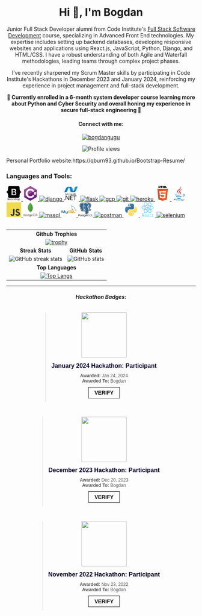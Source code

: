 <h1 align="center">Hi 👋, I'm Bogdan</h1>

<p align="center">Junior Full Stack Developer alumni from Code Institute's <a href="https://codeinstitute.net/">Full Stack Software Development</a> course, specializing in Advanced Front End technologies. My expertise includes setting up backend databases, developing responsive websites and applications using React.js, JavaScript, Python, Django, and HTML/CSS. I have a robust understanding of both Agile and Waterfall methodologies, leading teams through complex project phases.</p>

<p align="center">I’ve recently sharpened my Scrum Master skills by participating in Code Institute's Hackathons in December 2023 and January 2024, reinforcing my experience in project management and full-stack development.</p>

<p align="center"><strong>🔭 Currently enrolled in a 6-month system developer course learning more about Python and Cyber Security and overall honing my experience in secure full-stack engineering 🔭</strong></p>

<h4 align="center">Connect with me:</h4>
<p align="center">
    <a href="https://www.linkedin.com/in/bogdan-gugu-83ba4b11a/" target="blank"><img src="https://raw.githubusercontent.com/rahuldkjain/github-profile-readme-generator/master/src/images/icons/Social/linked-in-alt.svg" alt="bogdangugu" height="30" width="40" /></a>
</p>

<p align="center">
    <img src="https://komarev.com/ghpvc/?username=qburn93&style=flat-square&color=blue" alt="Profile views"/>
</p>

<p> Personal Portfolio website:https://qburn93.github.io/Bootstrap-Resume/</p>

<h3 align="left">Languages and Tools:</h3>
<p align="left"> <a href="https://getbootstrap.com" target="_blank" rel="noreferrer"> <img src="https://raw.githubusercontent.com/devicons/devicon/master/icons/bootstrap/bootstrap-plain-wordmark.svg" alt="bootstrap" width="40" height="40"/> </a> <a href="https://www.w3schools.com/cs/" target="_blank" rel="noreferrer"> <img src="https://raw.githubusercontent.com/devicons/devicon/master/icons/csharp/csharp-original.svg" alt="csharp" width="40" height="40"/> </a> <a href="https://www.djangoproject.com/" target="_blank" rel="noreferrer"> <img src="https://cdn.worldvectorlogo.com/logos/django.svg" alt="django" width="40" height="40"/> </a> <a href="https://dotnet.microsoft.com/" target="_blank" rel="noreferrer"> <img src="https://raw.githubusercontent.com/devicons/devicon/master/icons/dot-net/dot-net-original-wordmark.svg" alt="dotnet" width="40" height="40"/> </a> <a href="https://flask.palletsprojects.com/" target="_blank" rel="noreferrer"> <img src="https://www.vectorlogo.zone/logos/pocoo_flask/pocoo_flask-icon.svg" alt="flask" width="40" height="40"/> </a> <a href="https://cloud.google.com" target="_blank" rel="noreferrer"> <img src="https://www.vectorlogo.zone/logos/google_cloud/google_cloud-icon.svg" alt="gcp" width="40" height="40"/> </a> <a href="https://git-scm.com/" target="_blank" rel="noreferrer"> <img src="https://www.vectorlogo.zone/logos/git-scm/git-scm-icon.svg" alt="git" width="40" height="40"/> </a> <a href="https://heroku.com" target="_blank" rel="noreferrer"> <img src="https://www.vectorlogo.zone/logos/heroku/heroku-icon.svg" alt="heroku" width="40" height="40"/> </a> <a href="https://www.w3.org/html/" target="_blank" rel="noreferrer"> <img src="https://raw.githubusercontent.com/devicons/devicon/master/icons/html5/html5-original-wordmark.svg" alt="html5" width="40" height="40"/> </a> <a href="https://www.java.com" target="_blank" rel="noreferrer"> <img src="https://raw.githubusercontent.com/devicons/devicon/master/icons/java/java-original.svg" alt="java" width="40" height="40"/> </a> <a href="https://developer.mozilla.org/en-US/docs/Web/JavaScript" target="_blank" rel="noreferrer"> <img src="https://raw.githubusercontent.com/devicons/devicon/master/icons/javascript/javascript-original.svg" alt="javascript" width="40" height="40"/> </a> <a href="https://www.mongodb.com/" target="_blank" rel="noreferrer"> <img src="https://raw.githubusercontent.com/devicons/devicon/master/icons/mongodb/mongodb-original-wordmark.svg" alt="mongodb" width="40" height="40"/> </a> <a href="https://www.microsoft.com/en-us/sql-server" target="_blank" rel="noreferrer"> <img src="https://www.svgrepo.com/show/303229/microsoft-sql-server-logo.svg" alt="mssql" width="40" height="40"/> </a> <a href="https://www.mysql.com/" target="_blank" rel="noreferrer"> <img src="https://raw.githubusercontent.com/devicons/devicon/master/icons/mysql/mysql-original-wordmark.svg" alt="mysql" width="40" height="40"/> </a> <a href="https://www.postgresql.org" target="_blank" rel="noreferrer"> <img src="https://raw.githubusercontent.com/devicons/devicon/master/icons/postgresql/postgresql-original-wordmark.svg" alt="postgresql" width="40" height="40"/> </a> <a href="https://postman.com" target="_blank" rel="noreferrer"> <img src="https://www.vectorlogo.zone/logos/getpostman/getpostman-icon.svg" alt="postman" width="40" height="40"/> </a> <a href="https://www.python.org" target="_blank" rel="noreferrer"> <img src="https://raw.githubusercontent.com/devicons/devicon/master/icons/python/python-original.svg" alt="python" width="40" height="40"/> </a> <a href="https://reactjs.org/" target="_blank" rel="noreferrer"> <img src="https://raw.githubusercontent.com/devicons/devicon/master/icons/react/react-original-wordmark.svg" alt="react" width="40" height="40"/> </a> <a href="https://www.selenium.dev" target="_blank" rel="noreferrer"> <img src="https://raw.githubusercontent.com/detain/svg-logos/780f25886640cef088af994181646db2f6b1a3f8/svg/selenium-logo.svg" alt="selenium" width="40" height="40"/> </a> </p>


  ##

 <table align="center">
  <tr>
    <td align="center" colspan="2"><b>Github Trophies</b></td>
  </tr>
  <tr>
    <td colspan="2" align="center">
      <a href="https://github.com/ryo-ma/github-profile-trophy">
        <img src="https://github-profile-trophy.vercel.app/?username=qburn93&theme=onedark" alt="trophy" />
      </a>
    </td>
  </tr>
  <tr>
    <td align="center"><b>Streak Stats</b></td>
    <td align="center"><b>GitHub Stats</b></td>
  </tr>
  <tr>
    <td align="center">
      <img src="https://streak-stats.demolab.com/?user=qburn93" alt="GitHub streak stats" />
    </td>
    <td align="center">
      <img src="https://github-readme-stats.vercel.app/api?username=qburn93&theme=dark&show_icons=true&count_private=true" alt="GitHub stats" />
    </td>
  </tr>
  <tr>
    <td align="center" colspan="2"><b>Top Languages</b></td>
  </tr>
  <tr>
    <td colspan="2" align="center">
      <a href="https://github.com/anuraghazra/github-readme-stats">
        <img src="https://github-readme-stats.vercel.app/api/top-langs/?username=qburn93" alt="Top Langs" />
      </a>
    </td>
  </tr>
</table>


<hr>
<h5 align="center">Hackathon Badges:</h5>

<div align="center" style="display: flex; flex-wrap: wrap; justify-content: center; gap: 20px;">
  <!-- Badge 1: January 2024 Hackathon Participant -->
  <blockquote class="badgr-badge" style="display: inline-flex; flex-direction: column; align-items: center; font-family: Helvetica, Roboto, 'Segoe UI', Calibri, sans-serif; text-align: center; margin: 10px;">
    <a href="https://api.eu.badgr.io/public/assertions/XImhTgERR9-lRsxm1fO2Cw?identity__email=bogdan.gugu93%40gmail.com">
      <img width="120px" height="120px" src="https://api.eu.badgr.io/public/assertions/XImhTgERR9-lRsxm1fO2Cw/image">
    </a>
    <p class="badgr-badge-name" style="margin: 10px 0; font-size: 16px; font-weight: 600; color: #05012c;">January 2024 Hackathon: Participant</p>
    <p class="badgr-badge-date" style="margin: 0; font-size: 12px; color: #555555;">
      <strong>Awarded: </strong>Jan 24, 2024
    </p>
    <p class="badgr-badge-recipient" style="margin: 0; font-size: 12px; color: #555555;">
      <strong>Awarded To: </strong>Bogdan
    </p>
    <p style="margin: 16px 0;">
      <a class="badgr-badge-verify" target="_blank" href="https://badgecheck.io?url=https%3A%2F%2Fapi.eu.badgr.io%2Fpublic%2Fassertions%2FXImhTgERR9-lRsxm1fO2Cw%3Fidentity__email%3Dbogdan.gugu93%2540gmail.com&identity__email=bogdan.gugu93%40gmail.com" style="font-size:14px; font-weight: bold; border: solid 1px black; text-decoration: none; padding: 6px 16px; color: black;">VERIFY</a>
    </p>
  </blockquote>

  <!-- Badge 2: December 2023 Hackathon Participant -->
  <blockquote class="badgr-badge" style="display: inline-flex; flex-direction: column; align-items: center; font-family: Helvetica, Roboto, 'Segoe UI', Calibri, sans-serif; text-align: center; margin: 10px;">
    <a href="https://api.eu.badgr.io/public/assertions/JYRFGMw7QPeCHLeS-EPK2g?identity__email=bogdan.gugu93%40gmail.com">
      <img width="120px" height="120px" src="https://api.eu.badgr.io/public/assertions/JYRFGMw7QPeCHLeS-EPK2g/image">
    </a>
    <p class="badgr-badge-name" style="margin: 10px 0; font-size: 16px; font-weight: 600; color: #05012c;">December 2023 Hackathon: Participant</p>
    <p class="badgr-badge-date" style="margin: 0; font-size: 12px; color: #555555;">
      <strong>Awarded: </strong>Dec 20, 2023
    </p>
    <p class="badgr-badge-recipient" style="margin: 0; font-size: 12px; color: #555555;">
      <strong>Awarded To: </strong>Bogdan
    </p>
    <p style="margin: 16px 0;">
      <a class="badgr-badge-verify" target="_blank" href="https://badgecheck.io?url=https%3A%2F%2Fapi.eu.badgr.io%2Fpublic%2Fassertions%2FJYRFGMw7QPeCHLeS-EPK2g%3Fidentity__email%3Dbogdan.gugu93%2540gmail.com&identity__email=bogdan.gugu93%40gmail.com" style="font-size:14px; font-weight: bold; border: solid 1px black; text-decoration: none; padding: 6px 16px; color: black;">VERIFY</a>
    </p>
  </blockquote>

  <!-- Badge 3: November 2022 Hackathon Participant -->
  <blockquote class="badgr-badge" style="display: inline-flex; flex-direction: column; align-items: center; font-family: Helvetica, Roboto, 'Segoe UI', Calibri, sans-serif; text-align: center; margin: 10px;">
    <a href="https://api.eu.badgr.io/public/assertions/vLH26vhyTla2jZNF7d-X5Q?identity__email=bogdan.gugu93%40gmail.com">
      <img width="120px" height="120px" src="https://api.eu.badgr.io/public/assertions/vLH26vhyTla2jZNF7d-X5Q/image">
    </a>
    <p class="badgr-badge-name" style="margin: 10px 0; font-size: 16px; font-weight: 600; color: #05012c;">November 2022 Hackathon: Participant</p>
    <p class="badgr-badge-date" style="margin: 0; font-size: 12px; color: #555555;">
      <strong>Awarded: </strong>Nov 23, 2022
    </p>
    <p class="badgr-badge-recipient" style="margin: 0; font-size: 12px; color: #555555;">
      <strong>Awarded To: </strong>Bogdan
    </p>
    <p style="margin: 16px 0;">
      <a class="badgr-badge-verify" target="_blank" href="https://badgecheck.io?url=https%3A%2F%2Fapi.eu.badgr.io%2Fpublic%2Fassertions%2FvLH26vhyTla2jZNF7d-X5Q%3Fidentity__email%3Dbogdan.gugu93%2540gmail.com&identity__email=bogdan.gugu93%40gmail.com" style="font-size:14px; font-weight: bold; border: solid 1px black; text-decoration: none; padding: 6px 16px; color: black;">VERIFY</a>
    </p>
  </blockquote>
</div>


  







